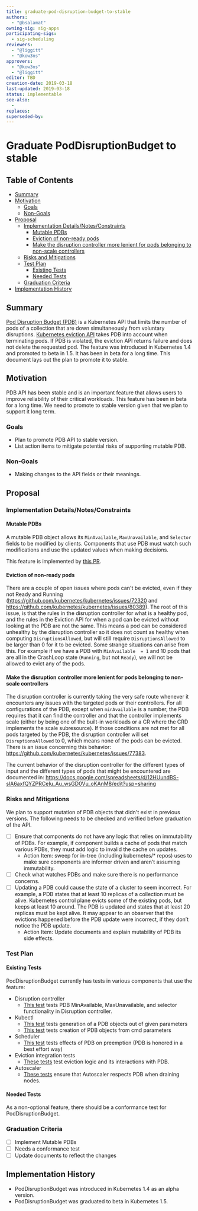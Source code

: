 ```yaml
---
title: graduate-pod-disruption-budget-to-stable
authors:
  - "@bsalamat"
owning-sig: sig-apps
participating-sigs:
  - sig-scheduling
reviewers:
  - "@liggitt"
  - "@kow3ns"
approvers:
  - "@kow3ns"
  - "@liggitt"
editor: TBD
creation-date: 2019-03-18
last-updated: 2019-03-18
status: implementable
see-also:
  - 
replaces:
superseded-by:
---
```


# Graduate PodDisruptionBudget to stable

## Table of Contents

<!-- toc -->
- [Summary](#summary)
- [Motivation](#motivation)
  - [Goals](#goals)
  - [Non-Goals](#non-goals)
- [Proposal](#proposal)
  - [Implementation Details/Notes/Constraints](#implementation-detailsnotesconstraints)
    - [Mutable PDBs](#mutable-pdbs)
    - [Eviction of non-ready pods](#eviction-of-non-ready-pods)
    - [Make the disruption controller more lenient for pods belonging to non-scale controllers](#make-the-disruption-controller-more-lenient-for-pods-belonging-to-non-scale-controllers)
  - [Risks and Mitigations](#risks-and-mitigations)
  - [Test Plan](#test-plan)
    - [Existing Tests](#existing-tests)
    - [Needed Tests](#needed-tests)
  - [Graduation Criteria](#graduation-criteria)
- [Implementation History](#implementation-history)
<!-- /toc -->

## Summary

[Pod Disruption Budget (PDB)](https://kubernetes.io/docs/tasks/run-application/configure-pdb/)
is a Kubernetes API that limits the number of pods of a collection that are down simultaneously from voluntary disruptions.
[Kubernetes eviction API](https://kubernetes.io/docs/tasks/administer-cluster/safely-drain-node/#the-eviction-api)
takes PDB into account when terminating pods. If PDB is
violated, the eviction API returns failure and does not delete the requested pod.
The feature was introduced in Kubernetes 1.4 and promoted to beta in 1.5.
It has been in beta for a long time. This document lays out the plan to promote
it to stable.

## Motivation

PDB API has been stable and is an important feature that allows users to improve
reliability of their critical workloads. This feature has been in beta for a
long time. We need to promote to stable version given that we plan to support it
long term.

### Goals

* Plan to promote PDB API to stable version.
* List action items to mitigate potential risks of supporting mutable PDB.

### Non-Goals

* Making changes to the API fields or their meanings.

## Proposal

### Implementation Details/Notes/Constraints

#### Mutable PDBs

A mutable PDB object allows its `MinAvailable`, `MaxUnavailable`, and `Selector`
fields to be modified by clients. Components that use PDB must watch such
modifications and use the updated values when making decisions.

This feature is implemented by [this PR](https://github.com/kubernetes/kubernetes/pull/69867).

#### Eviction of non-ready pods

There are a couple of open issues where pods can't be evicted, even if they not Ready and Running 
(https://github.com/kubernetes/kubernetes/issues/72320 and https://github.com/kubernetes/kubernetes/issues/80389).
The root of this issue, is that the rules in the disruption controller for what is a healthy pod, and the rules
in the Eviction API for when a pod can be evicted without looking at the PDB are not the same. This means a pod can
be considered unhealthy by the disruption controller so it does not count as healthy when computing `DisruptionsAllowed`,
but will still require `DisruptionsAllowed` to be larger than 0 for it to be evicted. Some strange situations can
arise from this. For example if we have a PDB with `MinAvailable  = 1` and 10 pods that are all in the CrashLoop state 
(`Running`, but not `Ready`), we will not be allowed to evict any of the pods.

#### Make the disruption controller more lenient for pods belonging to non-scale controllers

The disruption controller is currently taking the very safe route whenever it encounters any
issues with the targeted pods or their controllers. For all configurations of the PDB, except when
`minAvailable` is a number, the PDB requires that it can find the controller and that
the controller implements scale (either by being one of the built-in workloads or a CR where the CRD implements
the scale subresource). If those conditions are not met for all pods targeted by the PDB, the disruption
controller will set `DisruptionsAllowed` to 0, which means none of the pods can be evicted. There is an issue
concerning this behavior: https://github.com/kubernetes/kubernetes/issues/77383.

The current behavior of the disruption controller for the different types of input and the different
types of pods that might be encountered are documented in: 
https://docs.google.com/spreadsheets/d/12HUundBS-slA6axfQYZPRCeIu_Au_wsGD0Vu_oKAnM8/edit?usp=sharing

### Risks and Mitigations

We plan to support mutation of PDB objects that didn't exist in previous versions.
The following needs to be checked and verified before graduation of the API.

- [ ] Ensure that components do not have any logic that relies on immutability
of PDBs. For example, if component builds a cache of pods that match various
PDBs, they must add logic to invalid the cache on updates.
   - Action Item: sweep for in-tree (including kubernetes/* repos) uses to make
   sure components are informer driven and aren’t assuming immutability.
- [ ] Check what watches PDBs and make sure there is no performance concerns.
- [ ] Updating a PDB could cause the state of a cluster to seem incorrect. For
example, a PDB states that at least 10 replicas of a collection must be alive.
Kubernetes control plane evicts some of the existing pods, but keeps at least 10
around. The PDB is updated and states that at least 20 replicas must be kept
alive. It may appear to an observer that the evictions happened before the PDB 
update were incorrect, if they don’t notice the PDB update.
  - Action Item: Update documents and explain mutability of PDB its side effects.

### Test Plan

#### Existing Tests
PodDisruptionBudget currently has tests in various components that use the feature:

* Disruption controller
  - [This test](https://github.com/kubernetes/kubernetes/blob/687d759e362b05dcdf11e336e2799704918e048d/pkg/controller/disruption/disruption_test.go#L140)
  tests PDB MinAvailable, MaxUnavailable, and selector functionality in Disruption controller.
* Kubectl
  - [This test](https://github.com/kubernetes/kubernetes/blob/feature-serverside-apply/pkg/kubectl/generate/versioned/pdb_test.go)
  tests generation of a PDB objects out of given parameters
  - [This test](https://github.com/kubernetes/kubernetes/blob/master/pkg/kubectl/cmd/create/create_pdb_test.go)
  tests creation of PDB objects from cmd parameters
* Scheduler
  - [This test](https://github.com/kubernetes/kubernetes/blob/ac56bd502ab96696682c66ebdff94b6e52471aa3/test/integration/scheduler/preemption_test.go#L731)
  tests effects of PDB on preemption (PDB is honored in a best effort way)
* Eviction integration tests
  - [These tests](https://github.com/kubernetes/kubernetes/blob/master/test/integration/evictions/evictions_test.go) test eviction logic and its interactions with PDB.
* Autoscaler
  - [These tests](https://github.com/kubernetes/kubernetes/blob/master/test/e2e/autoscaling/cluster_size_autoscaling.go) ensure that Autoscaler respects PDB when draining nodes.

#### Needed Tests

As a non-optional feature, there should be a conformance test for
PodDisruptionBudget.


### Graduation Criteria

- [ ] Implement Mutable PDBs
- [ ] Needs a conformance test
- [ ] Update documents to reflect the changes

## Implementation History

- PodDisruptionBudget was introduced in Kubernetes 1.4 as an alpha version.
- PodDisruptionBudget was graduated to beta in Kubernetes 1.5.

